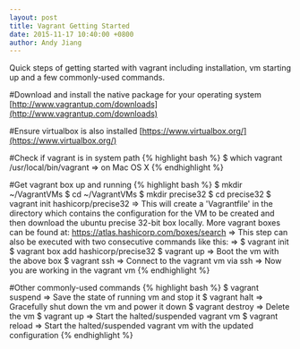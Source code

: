 ```yaml
---
layout: post
title: Vagrant Getting Started
date: 2015-11-17 10:40:00 +0800
author: Andy Jiang
---
```


Quick steps of getting started with vagrant including installation, vm starting up and a few commonly-used commands.

#Download and install the native package for your operating system
[http://www.vagrantup.com/downloads](http://www.vagrantup.com/downloads)

#Ensure virtualbox is also installed
[https://www.virtualbox.org/](https://www.virtualbox.org/)

#Check if vagrant is in system path
{% highlight bash %}
$ which vagrant
/usr/local/bin/vagrant => on Mac OS X
{% endhighlight %}

#Get vagrant box up and running
{% highlight bash %}
$ mkdir ~/VagrantVMs
$ cd ~/VagrantVMs
$ mkdir precise32
$ cd precise32
$ vagrant init hashicorp/precise32
  => This will create a 'Vagrantfile' in the directory which contains the configuration for the VM to be created and then download the ubuntu precise 32-bit box locally. More vagrant boxes can be found at: https://atlas.hashicorp.com/boxes/search
  => This step can also be executed with two consecutive commands like this:
  => $ vagrant init
     $ vagrant box add hashicorp/precise32
$ vagrant up
  => Boot the vm with the above box
$ vagrant ssh
  => Connect to the vagrant vm via ssh
  => Now you are working in the vagrant vm
{% endhighlight %}

#Other commonly-used commands
{% highlight bash %}
$ vagrant suspend
  => Save the state of running vm and stop it
$ vagrant halt
  => Gracefully shut down the vm and power it down
$ vagrant destroy
  => Delete the vm
$ vagrant up
  => Start the halted/suspended vagrant vm
$ vagrant reload
  => Start the halted/suspended vagrant vm with the updated configuration
{% endhighlight %}
